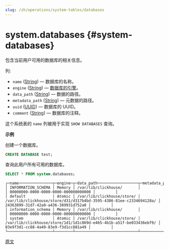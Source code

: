 ```yaml
---
slug: /zh/operations/system-tables/databases
---
```

# system.databases  {#system-databases}

包含当前用户可用的数据库的相关信息。

列:

-   `name` ([String](../../sql-reference/data-types/string.md)) — 数据库的名称。
-   `engine` ([String](../../sql-reference/data-types/string.md)) — [数据库的引擎](../../engines/database-engines/index.md)。
-   `data_path` ([String](../../sql-reference/data-types/string.md)) — 数据的路径。
-   `metadata_path` ([String](../../sql-reference/data-types/enum.md)) — 元数据的路径。
-   `uuid` ([UUID](../../sql-reference/data-types/uuid.md)) — 数据库的 UUID。
-   `comment` ([String](../../sql-reference/data-types/enum.md)) — 数据库的注释。

这个系统表的 `name` 列被用于实现 `SHOW DATABASES` 查询。

**示例**

创建一个数据库。

``` sql
CREATE DATABASE test;
```

查询此用户所有可用的数据库。

``` sql
SELECT * FROM system.databases;
```

``` text
┌─name───────────────┬─engine─┬─data_path──────────────────┬─metadata_path───────────────────────────────────────────────────────┬─uuid─────────────────────────────────┬─comment─┐
│ INFORMATION_SCHEMA │ Memory │ /var/lib/clickhouse/       │                                                                     │ 00000000-0000-0000-0000-000000000000 │         │
│ default            │ Atomic │ /var/lib/clickhouse/store/ │ /var/lib/clickhouse/store/d31/d317b4bd-3595-4386-81ee-c2334694128a/ │ 24363899-31d7-42a0-a436-389931d752a0 │         │
│ information_schema │ Memory │ /var/lib/clickhouse/       │                                                                     │ 00000000-0000-0000-0000-000000000000 │         │
│ system             │ Atomic │ /var/lib/clickhouse/store/ │ /var/lib/clickhouse/store/1d1/1d1c869d-e465-4b1b-a51f-be033436ebf9/ │ 03e9f3d1-cc88-4a49-83e9-f3d1cc881a49 │         │
└────────────────────┴────────┴────────────────────────────┴─────────────────────────────────────────────────────────────────────┴──────────────────────────────────────┴─────────┘
```

[原文](https://clickhouse.com/docs/zh/operations/system-tables/databases) <!--hide-->
